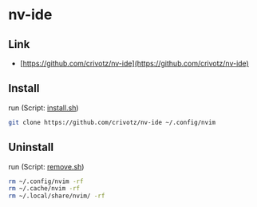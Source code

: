 

# nv-ide


## Link

* [https://github.com/crivotz/nv-ide](https://github.com/crivotz/nv-ide)


## Install

run (Script: [install.sh](install.sh))

``` sh
git clone https://github.com/crivotz/nv-ide ~/.config/nvim
```


## Uninstall

run (Script: [remove.sh](remove.sh))

``` sh
rm ~/.config/nvim -rf
rm ~/.cache/nvim -rf
rm ~/.local/share/nvim/ -rf
```

